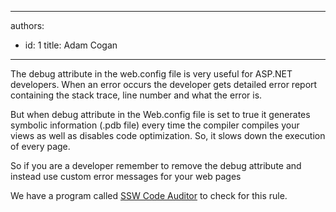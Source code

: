 

---
authors:
  - id: 1
    title: Adam Cogan
---




<span class='intro'> The debug attribute in the web.config file is very useful for ASP.NET developers. When an error occurs the developer gets detailed error report containing the stack trace, line number and what the error is.​<br> </span>

<p>But when debug attribute in the Web.config file is set to true it generates symbolic information (.pdb file) every time the compiler compiles your views as well as disables code optimization.&#160;So, it slows down the execution of every page.<br></p><p class="ssw15-rteElement-P">So if you are a developer remember to remove the debug attribute and instead use custom error messages for your web pages</p><p class="ssw15-rteElement-YellowBorderBox">We have a program called&#160;<a href="https&#58;//www.ssw.com.au/ssw/codeauditor/" target="_blank">SSW Code Auditor​</a>&#160;to check for this rule.​<br></p><p>​<br></p>


